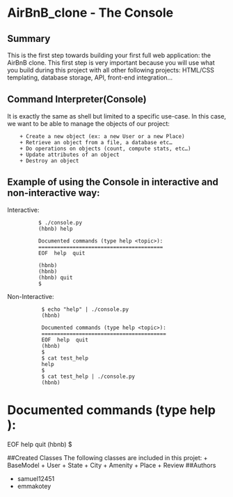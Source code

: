 # AirBnB_clone - The Console
## Summary
This is the first step towards building your first full web application: the AirBnB clone. This first step is very important because you will use what you build during this project with all other following projects: HTML/CSS templating, database storage, API, front-end integration…
## Command Interpreter(Console)
It is exactly the same as shell but limited to a specific use-case. In this case, we want to be able to manage the objects of our project:

        + Create a new object (ex: a new User or a new Place)
        + Retrieve an object from a file, a database etc…
        + Do operations on objects (count, compute stats, etc…)
        + Update attributes of an object
        + Destroy an object
## Example of using the Console in interactive and non-interactive way:
Interactive:

              $ ./console.py
              (hbnb) help

              Documented commands (type help <topic>):
              ========================================
              EOF  help  quit

              (hbnb) 
              (hbnb) 
              (hbnb) quit
              $
              
Non-Interactive:

               $ echo "help" | ./console.py
               (hbnb)

               Documented commands (type help <topic>):
               ========================================
               EOF  help  quit
               (hbnb) 
               $
               $ cat test_help
               help
               $
               $ cat test_help | ./console.py
               (hbnb)

Documented commands (type help <topic>):
========================================
EOF  help  quit
(hbnb) 
$

##Created Classes
The following classes are included in this projet:
        + BaseModel
        + User
        + State
        + City
        + Amenity
        + Place
        + Review
##Authors
+ samuel12451
+ emmakotey
